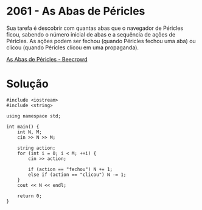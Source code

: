 # 2061 - As Abas de Péricles

Sua tarefa é descobrir com quantas abas que o navegador de Péricles ficou, sabendo o número inicial de abas e a sequência de ações de Péricles. As ações podem ser fechou (quando Péricles fechou uma aba) ou clicou (quando Péricles clicou em uma propaganda).

[As Abas de Péricles - Beecrowd](https://judge.beecrowd.com/pt/problems/view/2061)

# Solução

```
#include <iostream>
#include <string>

using namespace std;

int main() {
    int N, M;
    cin >> N >> M;

    string action;
    for (int i = 0; i < M; ++i) {
        cin >> action; 

        if (action == "fechou") N += 1;
        else if (action == "clicou") N -= 1;
    }
    cout << N << endl;
    
    return 0;
}

```